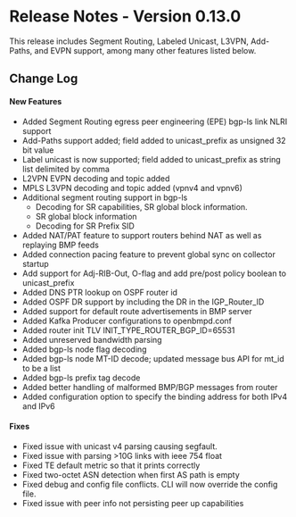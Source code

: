 Release Notes - Version 0.13.0
==============================

This release includes Segment Routing, Labeled Unicast, L3VPN, Add-Paths, and EVPN support, among many other features listed below.   

Change Log
----------------

#### New Features

* Added Segment Routing egress peer engineering (EPE) bgp-ls link NLRI support
* Add-Paths support added; field added to unicast_prefix as unsigned 32 bit value
* Label unicast is now supported; field added to unicast_prefix as string list delimited by comma
* L2VPN EVPN decoding and topic added 
* MPLS L3VPN decoding and topic added (vpnv4 and vpnv6)
* Additional segment routing support in bgp-ls
   * Decoding for SR capabilities, SR global block information.
   * SR global block information
   * Decoding for SR Prefix SID
* Added NAT/PAT feature to support routers behind NAT as well as replaying BMP feeds
* Added connection pacing feature to prevent global sync on collector startup
* Add support for Adj-RIB-Out, O-flag and add pre/post policy boolean to unicast_prefix
* Added DNS PTR lookup on OSPF router id
* Added OSPF DR support by including the DR in the IGP_Router_ID
* Added support for default route advertisements in BMP server
* Added Kafka Producer configurations to openbmpd.conf
* Added router init TLV INIT_TYPE_ROUTER_BGP_ID=65531
* Added unreserved bandwidth parsing
* Added bgp-ls node flag decoding
* Added bgp-ls node MT-ID decode; updated message bus API for mt_id to be a list
* Added bgp-ls prefix tag decode
* Added better handling of malformed BMP/BGP messages from router
* Added configuration option to specify the binding address for both IPv4 and IPv6

#### Fixes

* Fixed issue with unicast v4 parsing causing segfault.
* Fixed issue with parsing >10G links with ieee 754 float
* Fixed TE default metric so that it prints correctly
* Fixed two-octet ASN detection when first AS path is empty
* Fixed debug and config file conflicts.  CLI will now override the config file. 
* Fixed issue with peer info not persisting peer up capabilities
